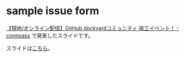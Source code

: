 # sample issue form

[【現地/オンライン配信】GitHub dockyardコミュニティ 竣工イベント！ \- connpass](https://github-dockyard.connpass.com/event/289714/) で発表したスライドです。

スライドは[こちら](https://yuheifujita.github.io/sample-issue-form/)。
